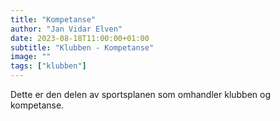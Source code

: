 ```yaml
---
title: "Kompetanse"
author: "Jan Vidar Elven"
date: 2023-08-18T11:00:00+01:00
subtitle: "Klubben - Kompetanse"
image: ""
tags: ["klubben"]
---
```


Dette er den delen av sportsplanen som omhandler klubben og kompetanse.
